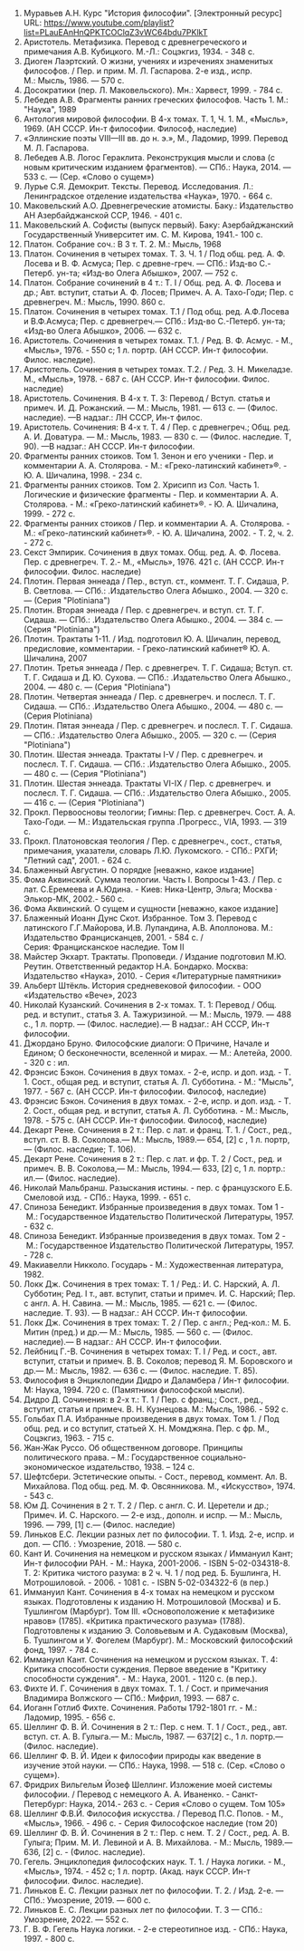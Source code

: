 1. Муравьев А.Н. Курс "История философии". [Электронный ресурс] URL: https://www.youtube.com/playlist?list=PLauEAnHnQPKTCOClqZ3vWC64bdu7PKlkT
2. Аристотель. Метафизика. Перевод с древнегреческого и примечания А.В. Кубицкого. М.-Л.: Соцэкгиз, 1934. - 348 с.
3. Диоген Лаэртский. О жизни, учениях и изречениях знаменитых философов. / Пер. и прим. М. Л. Гаспарова. 2-е изд., испр. М.: Мысль, 1986. — 570 с.
4. Досократики (пер. Л. Маковельского). Мн.: Харвест, 1999. - 784 с.
5. Лебедев А.В. Фрагменты ранних греческих философов. Часть 1. М.: "Наука", 1989
6. Антология мировой философии. В 4-х томах. Т. 1, Ч. 1. М., «Мысль», 1969. (АН СССР. Ин-т философии. Философ, наследие)
7. «Эллинские поэты VIII—III вв. до н. э.», М., Ладомир, 1999. Перевод М. Л. Гаспарова.
8. Лебедев А.В. Логос Гераклита. Реконструкция мысли и слова (с новым критическим изданием фрагментов). — СПб.: Наука, 2014. — 533 с. — (Сер. «Слово о сущем»)
9. Лурье С.Я. Демокрит. Тексты. Перевод. Исследования. Л.: Ленинградское отделение издательства «Наука», 1970. - 664 с.
10. Маковельский А.О. Древнегреческие атомисты. Баку.: Издательство АН Азербайджанской ССР, 1946. - 401 с.
11. Маковельский А. Софисты (выпуск первый). Баку: Азербайджанский Государственный Университет им. С. М. Кирова, 1941.- 100 с.
12. Платон. Собрание соч.: В 3 т. Т. 2. М.: Мысль, 1968
13. Платон. Сочинения в четырех томах. Т. 3. Ч. 1 / Под общ. ред. А. Ф. Лосева и В. Ф. Асмуса; Пер. с древне-греч. — СПб.: Изд-во С.-Петерб. ун-та; «Изд-во Олега Абышко», 2007. — 752 с.
14. Платон. Собрание сочинений в 4 т.: Т. І / Общ. ред. А. Ф. Лосева и др.; Авт. вступит, статьи А. Ф. Лосев; Примеч. А. А. Тахо-Годи; Пер. с древнегреч. М.: Мысль, 1990. 860 с.
15. Платон. Сочинения в четырех томах. Т.1 / Под общ. ред. А.Ф.Лосева и В.Ф.Асмуса; Пер. с древнегреч.— СПб.: Изд-во С.-Петерб. ун-та; «Изд-во Олега Абышко», 2006. — 632 с.
16. Аристотель. Сочинения в четырех томах. Т.1. / Ред. В. Ф. Асмус. - М., «Мысль», 1976. - 550 с; 1 л. портр. (АН СССР. Ин-т философии. Филос. наследие).
17. Аристотель. Сочинения в четырех томах. Т.2. / Ред. 3. Н. Микеладзе. М., «Мысль», 1978. - 687 с. (АН СССР. Ин-т философии. Филос. наследие)
18. Аристотель. Сочинения. В 4-х т. Т. 3: Перевод / Вступ. статья и примеч. И. Д. Рожанский. — М.: Мысль, 1981. — 613 с. — (Филос. наследие). —В надзаг.: ЛН СССР, Ин-т филос.
19. Аристотель. Сочинения: В 4-х т. Т. 4 / Пер. с древнегреч.; Общ. ред. А. И. Доватура. — М.: Мысль, 1983. — 830 с. — (Филос. наследие. Т, 90). —В надзаг.: АН СССР. Ин-т философии.
20. Фрагменты ранних стоиков. Том 1. Зенон и его ученики - Пер. и комментарии А. А. Столярова. - М.: «Греко-латинский кабинет»®. - Ю. А. Шичалина, 1998. - 234 с.
21. Фрагменты ранних стоиков. Том 2. Хрисипп из Сол. Часть 1. Логические и физические фрагменты - Пер. и комментарии А. А. Столярова. - М.: «Греко-латинский кабинет»®. - Ю. А. Шичалина, 1999. - 272 с.
22. Фрагменты ранних стоиков / Пер. и комментарии А. А. Столярова. - М.: «Греко-латинский кабинет»®. - Ю. А. Шичалина, 2002. - Т. 2, ч. 2. - 272 с.
23. Секст Эмпирик. Сочинения в двух томах. Общ. ред. А. Ф. Лосева. Пер. с древнегреч. Т. 2.- М., «Мысль», 1976. 421 с. (АН СССР. Ин-т философии. Филос. наследие)
24. Плотин. Первая эннеада / Пер., вступ. ст., коммент. Т. Г. Сидаша, Р. В. Светлова. — СПб.: .Издательство Олега Абышко., 2004. — 320 с. — (Серия "Plotiniana")
25. Плотин. Вторая эннеада / Пер. с древнегреч. и вступ. ст. Т. Г. Сидаша. — СПб.: .Издательство Олега Абышко., 2004. — 384 с. — (Серия "Plotiniana")
26. Плотин. Трактаты 1-11. / Изд. подготовил Ю. А. Шичалин, перевод, предисловие, комментарии. - Греко-латинский кабинет® Ю. А. Шичалина, 2007
27. Плотин. Третья эннеада / Пер. с древнегреч. Т. Г. Сидаша; Вступ. ст. Т. Г. Сидаша и Д. Ю. Сухова. — СПб.: .Издательство Олега Абышко., 2004. — 480 с. — (Серия "Plotiniana")
28. Плотин. Четвертая эннеада / Пер. с древнегреч. и послесл. Т. Г. Сидаша. — СПб.: .Издательство Олега Абышко., 2004. — 480 с. — (Серия Plotiniana)
29. Плотин. Пятая эннеада / Пер. с древнегреч. и послесл. Т. Г. Сидаша. — СПб.: .Издательство Олега Абышко., 2005. — 320 с. — (Серия "Plotiniana")
30. Плотин. Шестая эннеада. Трактаты I-V / Пер. с древнегреч. и послесл. Т. Г. Сидаша. — СПб.: .Издательство Олега Абышко., 2005. — 480 с. — (Серия "Plotiniana")
31. Плотин. Шестая эннеада. Трактаты VI-IX / Пер. с древнегреч. и послесл. Т. Г. Сидаша. — СПб.: .Издательство Олега Абышко., 2005. — 416 с. — (Серия "Plotiniana")
32. Прокл. Первоосновы теологии; Гимны: Пер. с древнегреч. Сост. А. А. Тахо-Годи. — М.: Издательская группа .Прогресс., VIA, 1993. — 319 с.
33. Прокл. Платоновская теология / Пер. с древнегреч., сост., статья, примечания, указатели, словарь Л.Ю. Лукомского. - СПб.: РХГИ; "Летний сад", 2001. - 624 с.
34. Блаженный Августин. О порядке [неважно, какое издание]
35. Фома Аквинский. Сумма теологии. Часть I. Вопросы 1-43. / Пер. с лат. С.Еремеева и А.Юдина. - Киев: Ника-Центр, Эльга; Москва · Элькор-МК, 2002.- 560 с.
36. Фома Аквинский. О сущем и сущности [неважно, какое издание]
37. Блаженный Иоанн Дунс Скот. Избранное. Том 3. Перевод с латинского Г.Г.Майорова, И.В. Лупандина, А.В. Аполлонова. М.: Издательство Францисканцев, 2001. - 584 с. / Серия: Францисканское наследие. Том II
38. Майстер Экхарт. Трактаты. Проповеди. / Издание подготовил М.Ю. Реутин. Ответственный редактор H.A. Бондарко. Москва: Издательство «Наука», 2010. - Серия «Литературные памятники»
39. Альберт Штёкль. История средневековой философии. - ООО «Издательство «Вече», 2023
40. Николай Кузанский. Сочинения в 2-х томах. Т. 1: Перевод / Общ. ред. и вступит., статья 3. А. Тажуризиной. — М.: Мысль, 1979. — 488 с., 1 л. портр. — (Филос. наследие).— В надзаг.: АН СССР, Ин-т философии.
41. Джордано Бруно. Философские диалоги: О Причине, Начале и Едином; О бесконечности, вселенной и мирах. — М.: Алетейа, 2000. - 320 с : ил.
42. Фрэнсис Бэкон. Сочинения в двух томах. - 2-е, испр. и доп. изд. - Т. 1. Сост., общая ред. и вступит, статья А. Л. Субботина. - М.: "Мысль", 1977. - 567 с. (АН СССР. Ин-т философии. Философ, наследие)
43. Фрэнсис Бэкон. Сочинения в двух томах. - 2-е, испр. и доп. изд. - Т. 2. Сост., общая ред. и вступит, статья А. Л. Субботина. - М.: Мысль, 1978. - 575 с. (АН СССР. Ин-т философии. Философ, наследие)
44. Декарт Рене. Сочинения в 2 т.: Пер. с лат. и франц. Т. 1. / Сост., ред., вступ. ст. В. В. Соколова.— М.: Мысль, 1989.— 654, [2] с , 1 л. портр,— (Филос. наследие; Т. 106).
45. Декарт Рене. Сочинения в 2 т.: Пер. с лат. и фр. Т. 2 / Сост., ред. и примеч. В. В. Соколова,— М.: Мысль, 1994.— 633, [2] с, 1 л. портр.: ил.— (Филос. наследие).
46. Николай Мальбранш. Разыскания истины. - пер. с французского Е.Б. Смеловой изд. - СПб.: Наука, 1999. - 651 с.
47. Спиноза Бенедикт. Избранные произведения в двух томах. Том 1 - М.: Государственное Издательство Политической Литературы, 1957. - 632 с.
48. Спиноза Бенедикт. Избранные произведения в двух томах. Том 2 - М.: Государственное Издательство Политической Литературы, 1957. - 728 с.
49. Макиавелли Никколо. Государь - М.: Художественная литература, 1982.
50. Локк Дж. Сочинения в трех томах: Т. 1 / Ред.: И. С. Нарский, А. Л. Субботин; Ред. I т., авт. вступит, статьи и примеч. И. С. Нарский; Пер. с англ. А. Н. Савина. — М.: Мысль, 1985. — 621 с. — (Филос. наследие. Т. 93). — В надзаг.: АН СССР. Ин-т философии.
51. Локк Дж. Сочинения в трех томах: Т. 2 / Пер. с англ.; Ред-кол.: М. Б. Митин (пред.) и др.— М.: Мысль, 1985. — 560 с. — (Филос. наследие).— В надзаг.: АН СССР. Ин-т философии.
52. Лейбниц Г.-В. Сочинения в четырех томах: Т. I / Ред. и сост., авт. вступит, статьи и примеч. В. В. Соколов; перевод Я. М. Боровского и др.— М.: Мысль, 1982. — 636 с. — (Филос. наследие. Т. 85).
53. Философия в Энциклопедии Дидро и Даламбера / Ин-т философии. М: Наука, 1994. 720 с. (Памятники философской мысли).
54. Дидро Д. Сочинения: в 2-х т.: Т. 1 / Пер. с франц.; Сост., ред., вступит, статья и примеч. В. Н. Кузнецова. М.: Мысль, 1986. - 592 с.
55. Гольбах П.А. Избранные произведения в двух томах. Том 1. / Под общ. ред. и со вступит, статьей X. Н. Момджяна. Пер. с фр. М., Соцэкгиз, 1963. - 715 с.
56. Жан-Жак Руссо. Об общественном договоре. Принципы политического права. – М.: Государственное социально-экономическое издательство, 1938. – 124 с.
57. Шефтсбери. Эстетические опыты. - Сост., перевод, коммент. Ал. В. Михайлова. Под общ. ред. М. Ф. Овсянникова. М., «Искусство», 1974. - 543 с.
58. Юм Д. Сочинения в 2 т. Т. 2 / Пер. с англ. С. И. Церетели и др.; Примеч. И. С. Нарского. — 2-е изд., дополн. и испр. — М.: Мысль, 1996. — 799, [1] с.— (Филос. наследие)
59. Линьков Е.С. Лекции разных лет по философии. Т. 1. Изд. 2-е, испр. и доп. — СПб. : Умозрение, 2018. — 580 с.
60. Кант И. Сочинения на немецком и русском языках / Иммануил Кант; Ин-т философии РАН. - М.: Наука, 2001-2006. - ISBN 5-02-034318-8. Т. 2: Критика чистого разума: в 2 ч. Ч. 1 / под ред. Б. Бушлинга, Н. Мотрошиловой. - 2006. - 1081 с. - ISBN 5-02-034322-6 (в пер.)
61. Иммануил Кант. Сочинения в 4-х томах на немецком и русском языках. Подготовлены к изданию Н. Мотрошиловой (Москва) и Б. Тушлингом (Марбург). Том III. «Основоположение к метафизике нравов» (1785). «Критика практического разума» (1788). Подготовлены к изданию Э. Соловьевым и А. Судаковым (Москва), Б. Тушлингом и У. Фогелем (Марбург). М.: Московский философский фонд, 1997. - 784 с.
62. Иммануил Кант. Сочинения на немецком и русском языках. Т. 4: Критика способности суждения. Первое введение в "Критику способности суждения". - М.: Наука, 2001. - 1120 с. (в пер.).
63. Фихте И. Г. Сочинения в двух томах. Т. 1. / Сост. и примечания Владимира Волжского — СПб.: Мифрил, 1993. — 687 с.
64. Иоганн Готлиб Фихте. Сочинения. Работы 1792-1801 гг. - М.: Ладомир, 1995. - 656 с.
65. Шеллинг Φ. В. Й. Сочинения в 2 т.: Пер. с нем. Т. 1 / Сост., ред., авт. вступ. ст. А. В. Гулыга.— М.: Мысль, 1987. — 637[2] с., 1 л. портр.— (Филос. наследие).
66. Шеллинг Ф. В. Й. Идеи к философии природы как введение в изучение этой науки. — СПб.: Наука, 1998. — 518 с. (Сер. «Слово о сущем»).
67. Фридрих Вильгельм Йозеф Шеллинг. Изложение моей системы философии. / Перевод с немецкого А. А. Иваненко. - Санкт-Петербург: Наука, 2014.- 263 с. - Серия «Слово о сущем. Том 105»
68. Шеллинг Ф.В.Й. Философия искусства. / Перевод П.С. Попов. - М., «Мысль», 1966. - 496 с. - Серия Философское наследие (том 20)
69. Шеллинг Φ. В. Й. Сочинения в 2 т.: Пер. с нем. Т. 2 / Сост., ред. А. В. Гулыга; Прим. М. И. Левиной и А. В. Михайлова. - М.: Мысль, 1989.— 636, [2] с. - (Филос. наследие).
70. Гегель. Энциклопедия философских наук. Т. 1. / Наука логики. - М., «Мысль», 1974. - 452 с; 1 л. портр. (Акад. наук СССР. Ин-т философии. Филос. наследие).
71. Линьков Е. С. Лекции разных лет по философии. Т. 2. / Изд. 2-е. — СПб.: Умозрение, 2019. — 600 с.
72. Линьков Е. С. Лекции разных лет по философии. Т. 3 — СПб.: Умозрение, 2022. — 552 c.
73. Г. В. Ф. Гегель Наука логики. - 2-е стереотипное изд. - СПб.: Наука, 1997. - 800 с.